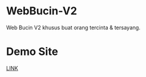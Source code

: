 # WebBucin-V2
Web Bucin V2 khusus buat orang tercinta &amp; tersayang.

# Demo Site
 <a href="https://wigglehobits.github.io/bocilbgt/">LINK</a>
</p>
